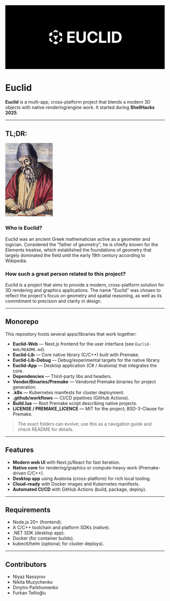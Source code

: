 <img src="./Euclid-Web/public/euclid/euclid-logo.png" width="1000">

# Euclid

**Euclid** is a multi-app, cross-platform project that blends a modern 3D objects with native rendering/engine work. It
started during **ShellHacks 2025**.

---

## TL;DR:

<img src="./Euclid-Web/public/euclid/euclid-intro.webp" width="150">

### Who is Euclid?
Euclid was an ancient Greek mathematician active as a geometer and logician. 
Considered the "father of geometry", he is chiefly known for the Elements treatise, which established the foundations of geometry that largely dominated the field until the early 19th century according to Wikipedia. 

### How such a great person related to this project?
Euclid is a project that aims to provide a modern, cross-platform solution for 3D rendering and graphics applications. The name "Euclid" was chosen to reflect the project's focus on geometry and spatial reasoning, as well as its commitment to precision and clarity in design.


---

## Monorepo

This repository hosts several apps/libraries that work together:

- **Euclid-Web** — Next.js frontend for the user interface (see `Euclid-Web/README.md`).
- **Euclid-Lib** — Core native library (C/C++) built with Premake.
- **Euclid-Lib-Debug** — Debug/experimental targets for the native library.
- **Euclid-App** — Desktop application (C# / Avalonia) that integrates the core.
- **Dependencies** — Third-party libs and headers.
- **Vendor/Binaries/Premake** — Vendored Premake binaries for project generation.
- **.k8s** — Kubernetes manifests for cluster deployment.
- **.github/workflows** — CI/CD pipelines (GitHub Actions).
- **Build.lua** — Root Premake script describing native projects.
- **LICENSE / PREMAKE_LICENCE** — MIT for the project; BSD-3-Clause for Premake.

> The exact folders can evolve; use this as a navigation guide and check README for details.

---

## Features

- **Modern web UI** with Next.js/React for fast iteration.
- **Native core** for rendering/graphics or compute-heavy work (Premake-driven C/C++).
- **Desktop app** using Avalonia (cross-platform) for rich local tooling.
- **Cloud-ready** with Docker images and Kubernetes manifests.
- **Automated CI/CD** with GitHub Actions (build, package, deploy).

---

## Requirements

- Node.js 20+ (frontend).
- A C/C++ toolchain and platform SDKs (native).
- .NET SDK (desktop app).
- Docker (for container builds).
- kubectl/helm (optional; for cluster deploys).

---

## Contributors

- Niyaz Nassyrov
- Nikita Muzychenko
- Dmytro Parkhomenko
- Furkan Tellioğlu